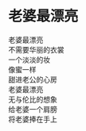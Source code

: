 # 老婆最漂亮

老婆最漂亮<br/>
不需要华丽的衣裳<br/>
一个淡淡的妆<br/>
像蜜一样<br/>
甜进老公的心房<br/>
老婆最漂亮<br/>
无与伦比的想象<br/>
给老婆一个肩膀<br/>
将老婆捧在手上<br/>